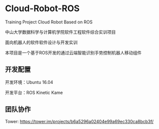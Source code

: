 # Cloud-Robot-ROS
Training Project Cloud Robot Based on ROS

中山大学数据科学与计算机学院软件工程软件综合实训项目

面向机器人的软件软件设计与开发实训

本项目是一个基于ROS开发的通过云端智能识别手势控制机器人移动组件

## 开发配置

开发环境：Ubuntu 16.04

开发平台：ROS Kinetic Kame

## 团队协作

Tower: https://tower.im/projects/b6a5296a02404e99a69ec330ca8bcb3f/

